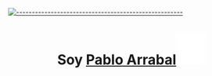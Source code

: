 [![-----------------------------------------------------](
https://raw.githubusercontent.com/andreasbm/readme/master/assets/lines/aqua.png)](https://github.com/BaseMax?tab=repositories)
<h1 align="center">Soy <a href="https://github.com/nuoframework">Pablo Arrabal<a><img src="https://github.com/Kathryn-Jie/Kathryn-Jie/blob/main/wave.gif" width="60px"/></h1>
